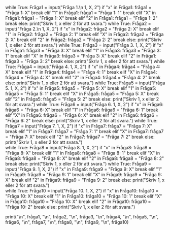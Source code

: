 while True:
    Fråga1 = input("Fråga 1.\n 1, X, 2")
    if "x" in Fråga1:
        fråga1 = "Fråga 1: X"
        break
    elif "1" in Fråga1:
        fråga1 = "Fråga 1: 1"
        break
    elif "X" in Fråga1:
        fråga1 = "Fråga 1: X"
        break
    elif "2" in Fråga1:
        fråga1 = "Fråga 1: 2"
        break
    else:
        print("Skriv 1, x eller 2 för att svara.")
while True:
    Fråga2 = input("Fråga 2.\n 1, X, 2")
    if "x" in Fråga2:
        fråga2 = "Fråga 2: X"
        break
    elif "1" in Fråga2:
        fråga2 = "Fråga 2: 1"
        break
    elif "X" in Fråga2:
        fråga2 = "Fråga 2: X"
        break
    elif "2" in Fråga2:
        fråga2 = "Fråga 2: 2"
        break
    else:
        print("Skriv 1, x eller 2 för att svara.")
while True:
    Fråga3 = input("Fråga 3. 1, X, 2")
    if "x" in Fråga1:
        fråga3 = "Fråga 3: X"
        break
    elif "1" in Fråga3:
        fråga3 = "Fråga 3: 1"
        break
    elif "X" in Fråga3:
        fråga3 = "Fråga 3: X"
        break
    elif "2" in Fråga1:
        fråga3 = "Fråga 3: 2"
        break
    else:
        print("Skriv 1, x eller 2 för att svara.")
while True:
    Fråga4 = input("Fråga 4. 1, X, 2")
    if "x" in Fråga4:
        fråga4 = "Fråga 4: X"
        break
    elif "1" in Fråga4:
        fråga4 = "Fråga 4: 1"
        break
    elif "X" in Fråga4:
        fråga4 = "Fråga 4: X"
        break
    elif "2" in Fråga4:
        fråga4 = "Fråga 4: 2"
        break
    else:
        print("Skriv 1, x eller 2 för att svara.")
while True:
    Fråga5 = input("Fråga 5. 1, X, 2")
    if "x" in Fråga5:
        fråga5 = "Fråga 5: X"
        break
    elif "1" in Fråga5:
        fråga5 = "Fråga 5: 1"
        break
    elif "X" in Fråga5:
        fråga5 = "Fråga 5: X"
        break
    elif "2" in Fråga5:
        fråga5 = "Fråga 5: 2"
        break
    else:
        print("Skriv 1, x eller 2 för att svara.")
while True:
    Fråga6 = input("Fråga 6. 1, X, 2")
    if "x" in Fråga6:
        fråga6 = "Fråga 6: X"
        break
    elif "1" in Fråga6:
        fråga6 = "Fråga 6: 1"
        break
    elif "X" in Fråga6:
        fråga6 = "Fråga 6: X"
        break
    elif "2" in Fråga6:
        fråga6 = "Fråga 6: 2"
        break
    else:
        print("Skriv 1, x eller 2 för att svara.")
while True:
    Fråga7 = input("Fråga 7. 1, X, 2")
    if "x" in Fråga7:
        fråga7 = "Fråga 7: X"
        break
    elif "1" in Fråga7:
        fråga7 = "Fråga 7: 1"
        break
    elif "X" in Fråga7:
        fråga7 = "Fråga 7: X"
        break
    elif "2" in Fråga7:
        fråga7 = "Fråga 7: 2"
        break
    else:
        print("Skriv 1, x eller 2 för att svara.")    
while True:
    Fråga8 = input("Fråga 8. 1, X, 2")
    if "x" in Fråga8:
        fråga8 = "Fråga 8: X"
        break
    elif "1" in Fråga8:
        fråga8 = "Fråga 8: 1"
        break
    elif "X" in Fråga8:
        fråga8 = "Fråga 8: X"
        break
    elif "2" in Fråga8:
        fråga8 = "Fråga 8: 2"
        break
    else:
        print("Skriv 1, x eller 2 för att svara.")
while True:
    Fråga9 = input("Fråga 9. 1, X, 2")
    if "x" in Fråga9:
        fråga9 = "Fråga 9: X"
        break
    elif "1" in Fråga9:
        fråga9 = "Fråga 9: 1"
        break
    elif "X" in Fråga9:
        fråga9 = "Fråga 9: X"
        break
    elif "2" in Fråga9:
        fråga9 = "Fråga 9: 2"
        break
    else:
        print("Skriv 1, x eller 2 för att svara.")   
while True:
    Fråga10 = input("Fråga 10. 1, X, 2")
    if "x" in Fråga10:
        fråga10 = "Fråga 10: X"
        break
    elif "1" in Fråga10:
        fråga10 = "Fråga 10: 1"
        break
    elif "X" in Fråga10:
        fråga10 = "Fråga 10: X"
        break
    elif "2" in Fråga10:
        fråga10 = "Fråga 10: 2"
        break
    else:
        print("Skriv 1, x eller 2 för att svara.")   
    
    
    
    
print("\n", fråga1, "\n", fråga2, "\n", fråga3, "\n", fråga4, "\n", fråga5, "\n", fråga6, "\n", fråga7, "\n", fråga8, "\n", fråga9, "\n", fråga10)
